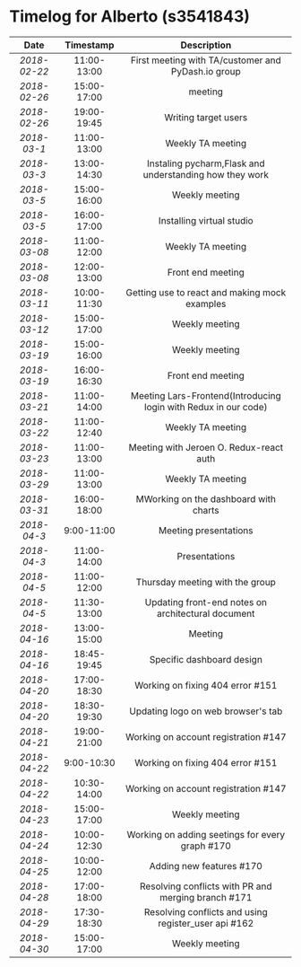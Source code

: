 # Timelog for Alberto (s3541843)

| Date         |   Timestamp | Description                                                       |
| :---:        |       :---: | :---:                                                             |
| *2018-02-22* | 11:00-13:00 | First meeting with TA/customer and PyDash.io group |
| *2018-02-26* | 15:00-17:00 | meeting |
| *2018-02-26* | 19:00-19:45 | Writing target users |
| *2018-03-1* | 11:00-13:00 | Weekly TA meeting |
| *2018-03-3* | 13:00-14:30 | Instaling pycharm,Flask and understanding how they work |
| *2018-03-5* | 15:00-16:00 | Weekly meeting |
| *2018-03-5* | 16:00-17:00 | Installing virtual studio  |
| *2018-03-08* | 11:00-12:00 | Weekly TA meeting |
| *2018-03-08* | 12:00-13:00 | Front end meeting |
| *2018-03-11* | 10:00-11:30 | Getting use to react and making mock examples |
| *2018-03-12* | 15:00-17:00 | Weekly meeting |
| *2018-03-19* | 15:00-16:00 | Weekly meeting |
| *2018-03-19* | 16:00-16:30 | Front end meeting |
| *2018-03-21* | 11:00-14:00 | Meeting Lars-Frontend(Introducing login with Redux in our code) |
| *2018-03-22* | 11:00-12:40 | Weekly TA meeting |
| *2018-03-23* | 11:00-13:00 | Meeting with Jeroen O. Redux-react auth |
| *2018-03-29* | 11:00-13:00 | Weekly TA meeting |
| *2018-03-31* | 16:00-18:00 | MWorking on the dashboard with charts |
| *2018-04-3* | 9:00-11:00 | Meeting presentations |
| *2018-04-3* | 11:00-14:00 | Presentations |
| *2018-04-5* | 11:00-12:00 | Thursday meeting with the group |
| *2018-04-5* | 11:30-13:00 | Updating front-end notes on architectural document |
| *2018-04-16* | 13:00-15:00 | Meeting  |
| *2018-04-16* | 18:45-19:45 | Specific dashboard design |
| *2018-04-20* | 17:00-18:30 | Working on fixing 404 error #151 |
| *2018-04-20* | 18:30-19:30 | Updating logo on web browser's tab |
| *2018-04-21* | 19:00-21:00 | Working on account registration #147 |
| *2018-04-22* | 9:00-10:30 | Working on fixing 404 error #151 |
| *2018-04-22* | 10:30-14:00 | Working on account registration #147 |
| *2018-04-23* | 15:00-17:00 | Weekly meeting |
| *2018-04-24* | 10:00-12:30 | Working on adding seetings for every graph #170 |
| *2018-04-25* | 10:00-12:00 | Adding new features #170 |
| *2018-04-28* | 17:00-18:00 | Resolving conflicts with PR and merging branch #171 |
| *2018-04-29* | 17:30-18:30 | Resolving conflicts and using register_user api #162 |
| *2018-04-30* | 15:00-17:00 | Weekly meeting |

